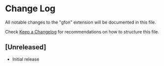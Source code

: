 # Change Log

All notable changes to the "gfon" extension will be documented in this file.

Check [Keep a Changelog](http://keepachangelog.com/) for recommendations on how to structure this file.

## [Unreleased]

- Initial release